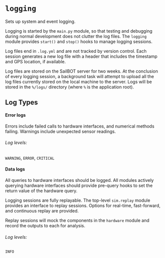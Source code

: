 # `logging`

Sets up system and event logging.

Logging is started by the `main.py` module, so that testing and debugging during normal development does not clutter the log files. The `logging` module provides `start()` and `stop()` hooks to manage logging sessions.

Log files end in `.log.yml` and are not tracked by version control. Each session generates a new log file with a header that includes the timestamp and GPS location, if available.

Log files are stored on the SailBOT server for two weeks. At the conclusion of every logging session, a background task will attempt to upload all the log files currently stored on the local machine to the server. Logs will be stored in the `%/logs/` directory (where `%` is the application root).

## Log Types

#### Error logs

Errors include failed calls to hardware interfaces, and numerical methods failing. Warnings include unexpected sensor readings.

###### Log levels:
`WARNING`, `ERROR`, `CRITICAL`


#### Data logs

All queries to hardware interfaces should be logged. All modules actively querying hardware interfaces should provide pre-query hooks to set the return value of the hardware query.

Logging sessions are fully replayable. The top-level `sim.replay` module provides an interface to replay sessions. Options for real-time, fast-forward, and continuous replay are provided.

Replay sessions will mock the components in the `hardware` module and record the outputs to each for analysis.

###### Log levels:
`INFO`
